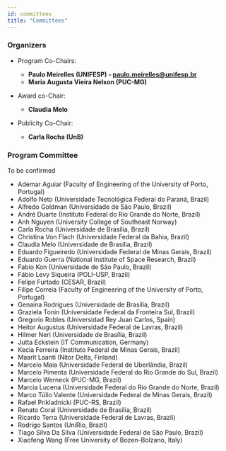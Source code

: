 ```yaml
---
id: committees
title: "Committees"
---
```


### Organizers

- Program Co-Chairs: 
  - **Paulo Meirelles (UNIFESP) - paulo.meirelles@unifesp.br**
  - **Maria Augusta Vieira Nelson (PUC-MG)**
  
- Award co-Chair:
  - **Claudia Melo**

- Publicity Co-Chair:
  - **Carla Rocha (UnB)**

### Program Committee

  
  To be confirmed
  

   <ul>
      <li>Ademar Aguiar (Faculty of Engineering of the University of Porto, Portugal)</li>
       <li>Adolfo Neto (Universidade Tecnológica Federal do Paraná, Brazil)</li>
       <li> Alfredo Goldman (Universidade de São Paulo, Brazil)</li>
        <li>André Duarte (Instituto Federal do Rio Grande do Norte, Brazil)</li>
        <li>Anh Nguyen (University College of Southeast Norway)</li>
        <li>Carla Rocha (Universidade de Brasília, Brazil)</li>
       <li> Christina Von Flach (Universidade Federal da Bahia, Brazil)</li>
       <li> Claudia Melo (Universidade de Brasília, Brazil)</li>
       <li> Eduardo Figueiredo (Universidade Federal de Minas Gerais, Brazil)</li>
        <li>Eduardo Guerra (National Institute of Space Research, Brazil)</li>
        <li>Fabio Kon (Universidade de São Paulo, Brazil)</li>
        <li>Fábio Levy Siqueira (POLI-USP, Brazil)</li>
       <li> Felipe Furtado (CESAR, Brazil)</li>
       <li> Filipe Correia (Faculty of Engineering of the University of Porto, Portugal)</li>
       <li> Genaina Rodrigues (Universidade de Brasília, Brazil)</li>
       <li> Graziela Tonin (Universidade Federal da Fronteira Sul, Brazil)</li>
        <li>Gregorio Robles (Universidad Rey Juan Carlos, Spain)</li>
        <li>Heitor Augustus  (Universidade Federal de Lavras, Brazil)</li>
       <li> Hilmer Neri (Universidade de Brasília, Brazil)</li>
       <li> Jutta Eckstein (IT Communication, Germany)</li>
       <li> Kecia Ferreira (Instituto Federal de Minas Gerais, Brazil)</li>
       <li> Maarit Laanti (Nitor Delta, Finland)</li>
       <li> Marcelo Maia (Universidade Federal de Uberlândia, Brazil)</li>
       <li> Marcelo Pimenta (Universidade Federal do Rio Grande do Sul, Brazil)</li>
       <li> Marcelo Werneck (PUC-MG, Brazil)</li>
       <li> Marcia Lucena (Universidade Federal do Rio Grande do Norte, Brazil)</li>
       <li> Marco Túlio Valente (Universidade Federal de Minas Gerais, Brazil)</li>
       <li> Rafael Prikladnicki (PUC-RS, Brazil)</li>
        <li>Renato Coral (Universidade de Brasília, Brazil)</li>
       <li> Ricardo Terra (Universidade Federal de Lavras, Brazil)</li>
       <li> Rodrigo Santos (UniRio, Brazil)</li>
       <li> Tiago Silva Da Silva (Universidade Federal de São Paulo, Brazil)</li>
       <li> Xiaofeng Wang (Free University of Bozen-Bolzano, Italy)</li>
    </ul>




